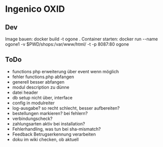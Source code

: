 # Ingenico OXID

## Dev

Image bauen: docker build -t ogone .
Container starten: docker run --name ogone1 -v $PWD/shops:/var/www/html/ -t -p 8087:80 ogone

## ToDo
- functions php erweiterung über event wenn möglich
- fehler functions.php abfangen
- generell besser abfangen
- modul description zu dünne
- datei header
- db setup nicht über, interface
- config in modulreiter
- log-ausgabe? so recht schlecht, besser aufbereiten?
- bestellungen markieren? bei fehlern?
- verbindungscheck?
- zahlungsarten aktiv bei installation?
- Fehlerhandling, was tun bei sha-mismatch?
- Feedback Betrugserkennung verarbeiten
- doku im wiki checken, ob aktuell